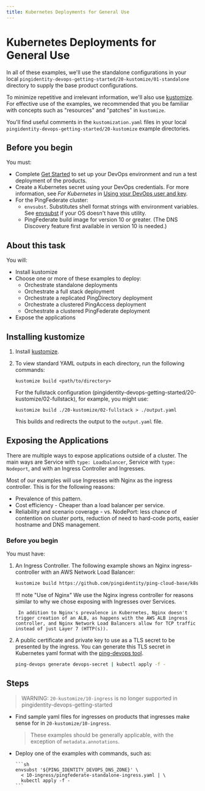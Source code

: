 ```yaml
---
title: Kubernetes Deployments for General Use
---
```

# Kubernetes Deployments for General Use

In all of these examples, we'll use the standalone configurations in your local `pingidentity-devops-getting-started/20-kustomize/01-standalone` directory to supply the base product configurations.

To minimize repetitive and irrelevant information, we'll also use [kustomize](https://kustomize.io/). For effective use of the examples, we recommended that you be familiar with concepts such as "resources" and "patches" in `kustomize`.

You'll find useful comments in the `kustomization.yaml` files in your local `pingidentity-devops-getting-started/20-kustomize` example directories.

## Before you begin

You must:

* Complete [Get Started](../get-started/introduction.md) to set up your DevOps environment and run a test deployment of the products.
* Create a Kubernetes secret using your DevOps credentials. For more information, see *For Kubernetes* in [Using your DevOps user and key](../how-to/devopsUserKey.md).
* For the PingFederate cluster:
  * `envsubst`. Substitutes shell format strings with environment variables. See [envsubst](https://command-not-found.com/envsubst) if your OS doesn't have this utility.
  * PingFederate build image for version 10 or greater. (The DNS Discovery feature first available in version 10 is needed.)

## About this task

You will:

* Install kustomize
* Choose one or more of these examples to deploy:
    * Orchestrate standalone deployments
    * Orchestrate a full stack deployment
    * Orchestrate a replicated PingDirectory deployment
    * Orchestrate a clustered PingAccess deployment
    * Orchestrate a clustered PingFederate deployment
* Expose the applications

## Installing kustomize

1. Install [kustomize](https://kustomize.io/).
1. To view standard YAML outputs in each directory, run the following commands:

     `kustomize build <path/to/directory>`

    For the fullstack configuration (pingidentity-devops-getting-started/20-kustomize/02-fullstack), for example, you might use:

    `kustomize build ./20-kustomize/02-fullstack > ./output.yaml`

    This builds and redirects the output to the `output.yaml` file.

## Exposing the Applications

There are multiple ways to expose applications outside of a cluster. The main ways are Service with `type: Loadbalancer`, Service with `type: Nodeport`, and with an Ingress Controller and Ingresses.

Most of our examples will use Ingresses with Nginx as the ingress controller. This is for the following reasons:

* Prevalence of this pattern.
* Cost efficiency - Cheaper than a load balancer per service.
* Reliability and scenario coverage - vs. NodePort: less chance of contention on cluster ports, reduction of need to hard-code ports, easier hostname and DNS management.

### Before you begin

You must have:

1. An Ingress Controller. The following example shows an Nginx ingress-controller with an AWS Network Load Balancer:

    ```sh
    kustomize build https://github.com/pingidentity/ping-cloud-base/k8s-configs/cluster-tools/ingress/nginx/public > output.yaml
    ```

    !!! note "Use of Nginx"
        We use the Nginx ingress controller for reasons similar to why we chose exposing with Ingresses over Services.

        In addition to Nginx's prevalence in Kubernetes, Nginx doesn't trigger creation of an ALB, as happens with the AWS ALB ingress controller, and Nginx Network Load Balancers allow for TCP traffic instead of just Layer 7 (HTTP(s)).

1. A public certificate and private key to use as a TLS secret to be presented by the ingress. You can generate this TLS secret in Kubernetes yaml format with the [ping-devops tool](../tools/pingctlUtil.md).

    ```sh
   ping-devops generate devops-secret | kubectl apply -f -
   ```

## Steps
> WARNING: `20-kustomize/10-ingress` is no longer supported in pingidentity-devops-getting-started

* Find sample yaml files for ingresses on products that ingresses make sense for in `20-kustomize/10-ingress`.
   > These examples should be generally applicable, with the exception of `metadata.annotations`.

* Deploy one of the examples with commands, such as:

      ```sh
      envsubst '${PING_IDENTITY_DEVOPS_DNS_ZONE}' \
        < 10-ingress/pingfederate-standalone-ingress.yaml | \
        kubectl apply -f -
      ```
